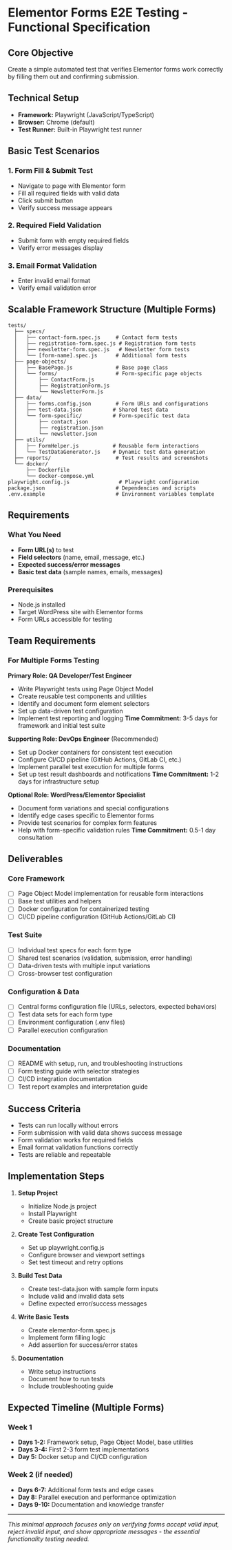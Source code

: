 # Elementor Forms E2E Testing - Functional Specification

## Core Objective

Create a simple automated test that verifies Elementor forms work correctly by filling them out and confirming submission.

## Technical Setup

- **Framework:** Playwright (JavaScript/TypeScript)
- **Browser:** Chrome (default)
- **Test Runner:** Built-in Playwright test runner

## Basic Test Scenarios

### 1. Form Fill & Submit Test
- Navigate to page with Elementor form
- Fill all required fields with valid data
- Click submit button
- Verify success message appears

### 2. Required Field Validation
- Submit form with empty required fields
- Verify error messages display

### 3. Email Format Validation
- Enter invalid email format
- Verify email validation error

## Scalable Framework Structure (Multiple Forms)

```
tests/
  ├── specs/
  │   ├── contact-form.spec.js     # Contact form tests
  │   ├── registration-form.spec.js # Registration form tests
  │   ├── newsletter-form.spec.js   # Newsletter form tests
  │   └── [form-name].spec.js      # Additional form tests
  ├── page-objects/
  │   ├── BasePage.js              # Base page class
  │   └── forms/                   # Form-specific page objects
  │       ├── ContactForm.js
  │       ├── RegistrationForm.js
  │       └── NewsletterForm.js
  ├── data/
  │   ├── forms.config.json        # Form URLs and configurations
  │   ├── test-data.json          # Shared test data
  │   └── form-specific/          # Form-specific test data
  │       ├── contact.json
  │       ├── registration.json
  │       └── newsletter.json
  ├── utils/
  │   ├── FormHelper.js           # Reusable form interactions
  │   └── TestDataGenerator.js    # Dynamic test data generation
  ├── reports/                     # Test results and screenshots
  └── docker/
      ├── Dockerfile
      └── docker-compose.yml
playwright.config.js                # Playwright configuration
package.json                       # Dependencies and scripts
.env.example                       # Environment variables template
```

## Requirements

### What You Need
- **Form URL(s)** to test
- **Field selectors** (name, email, message, etc.)
- **Expected success/error messages**
- **Basic test data** (sample names, emails, messages)

### Prerequisites
- Node.js installed
- Target WordPress site with Elementor forms
- Form URLs accessible for testing

## Team Requirements

### For Multiple Forms Testing

**Primary Role: QA Developer/Test Engineer**
- Write Playwright tests using Page Object Model
- Create reusable test components and utilities
- Identify and document form element selectors
- Set up data-driven test configuration
- Implement test reporting and logging
**Time Commitment:** 3-5 days for framework and initial test suite

**Supporting Role: DevOps Engineer** (Recommended)
- Set up Docker containers for consistent test execution
- Configure CI/CD pipeline (GitHub Actions, GitLab CI, etc.)
- Implement parallel test execution for multiple forms
- Set up test result dashboards and notifications
**Time Commitment:** 1-2 days for infrastructure setup

**Optional Role: WordPress/Elementor Specialist**
- Document form variations and special configurations
- Identify edge cases specific to Elementor forms
- Provide test scenarios for complex form features
- Help with form-specific validation rules
**Time Commitment:** 0.5-1 day consultation

## Deliverables

### Core Framework
- [ ] Page Object Model implementation for reusable form interactions
- [ ] Base test utilities and helpers
- [ ] Docker configuration for containerized testing
- [ ] CI/CD pipeline configuration (GitHub Actions/GitLab CI)

### Test Suite
- [ ] Individual test specs for each form type
- [ ] Shared test scenarios (validation, submission, error handling)
- [ ] Data-driven tests with multiple input variations
- [ ] Cross-browser test configuration

### Configuration & Data
- [ ] Central forms configuration file (URLs, selectors, expected behaviors)
- [ ] Test data sets for each form type
- [ ] Environment configuration (.env files)
- [ ] Parallel execution configuration

### Documentation
- [ ] README with setup, run, and troubleshooting instructions
- [ ] Form testing guide with selector strategies
- [ ] CI/CD integration documentation
- [ ] Test report examples and interpretation guide

## Success Criteria

- Tests can run locally without errors
- Form submission with valid data shows success message
- Form validation works for required fields
- Email format validation functions correctly
- Tests are reliable and repeatable

## Implementation Steps

1. **Setup Project**
   - Initialize Node.js project
   - Install Playwright
   - Create basic project structure

2. **Create Test Configuration**
   - Set up playwright.config.js
   - Configure browser and viewport settings
   - Set test timeout and retry options

3. **Build Test Data**
   - Create test-data.json with sample form inputs
   - Include valid and invalid data sets
   - Define expected error/success messages

4. **Write Basic Tests**
   - Create elementor-form.spec.js
   - Implement form filling logic
   - Add assertion for success/error states

5. **Documentation**
   - Write setup instructions
   - Document how to run tests
   - Include troubleshooting guide

## Expected Timeline (Multiple Forms)

### Week 1
- **Days 1-2:** Framework setup, Page Object Model, base utilities
- **Days 3-4:** First 2-3 form test implementations
- **Day 5:** Docker setup and CI/CD configuration

### Week 2 (if needed)
- **Days 6-7:** Additional form tests and edge cases
- **Day 8:** Parallel execution and performance optimization
- **Days 9-10:** Documentation and knowledge transfer

---

*This minimal approach focuses only on verifying forms accept valid input, reject invalid input, and show appropriate messages - the essential functionality testing needed.*
